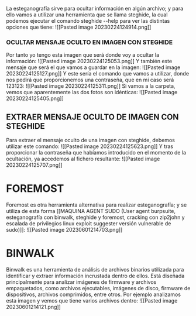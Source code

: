 La esteganografía sirve para ocultar información en algún archivo; y para ello vamos a utilizar una herramienta que se llama steghide, la cual podemos ejecutar el comando steghide --help para ver las distintas opciones que tiene:
![[Pasted image 20230224124914.png]]
### OCULTAR MENSAJE OCULTO EN IMAGEN CON STEGHIDE
Por tanto yo tengo esta imagen que será donde voy a ocultar la información:
![[Pasted image 20230224125053.png]]
Y también este mensaje que será el que vamos a guardar en la imagen:
![[Pasted image 20230224125127.png]]
Y este sería el comando que vamos a utilizar, donde nos pedirá que proporcionemos una contraseña, que en mi caso será 123123:
![[Pasted image 20230224125311.png]]
Si vamos a la carpeta, vemos que aparentemente las dos fotos son idénticas:
![[Pasted image 20230224125405.png]]
## EXTRAER MENSAJE OCULTO DE IMAGEN CON STEGHIDE
Para extraer el mensaje oculto de una imagen con steghide, debemos utilizar este comando:
![[Pasted image 20230224125623.png]]
Y tras proporcionar la contraseña que habíamos introducido en el momento de la ocultación, ya accedemos al fichero resultante:
![[Pasted image 20230224125707.png]]
# FOREMOST
Foremost es otra herramienta alternativa para realizar esteganografía; y se utiliza de esta forma [[MAQUINA AGENT SUDO (User agent burpsuite, esteganografía con binwalk, steghide y foremost, cracking con zip2john y escalada de privilegios linux exploit suggester versión vulnerable de sudo)]]:
![[Pasted image 20230601214703.png]]
# BINWALK
Binwalk es una herramienta de análisis de archivos binarios utilizada para identificar y extraer información incrustada dentro de ellos. Está diseñada principalmente para analizar imágenes de firmware y archivos empaquetados, como archivos ejecutables, imágenes de disco, firmware de dispositivos, archivos comprimidos, entre otros. Por ejemplo analizamos esta imagen y vemos que tiene varios archivos dentro:
![[Pasted image 20230601214121.png]]
